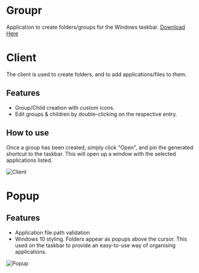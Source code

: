 # Groupr
Application to create folders/groups for the Windows taskbar. [Download Here](https://github.com/AdamMYoung/Groupr/releases)

# Client
The client is used to create folders, and to add applications/files to them.

## Features
- Group/Child creation with custom icons.
- Edit groups & children by double-clicking on the respective entry.

## How to use
Once a group has been created, simply click "Open", and pin the generated shortcut to the taskbar. This will open up a window with the selected applications listed.

![Client](https://i.imgur.com/Ico8xol.png)

# Popup
## Features
- Application file path validation
- Windows 10 styling.
Folders appear as popups above the cursor. This used on the taskbar to provide an easy-to-use way of organising applications.

![Popup](https://i.imgur.com/7UVRECb.png)
